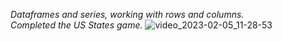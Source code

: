 <em> Dataframes and series, working with rows and columns. </em> <br>
<em> Completed the US States game. </em>
![video_2023-02-05_11-28-53](https://user-images.githubusercontent.com/122131469/216827738-6e38feff-c16d-4c02-94f0-757db526e76c.gif)
